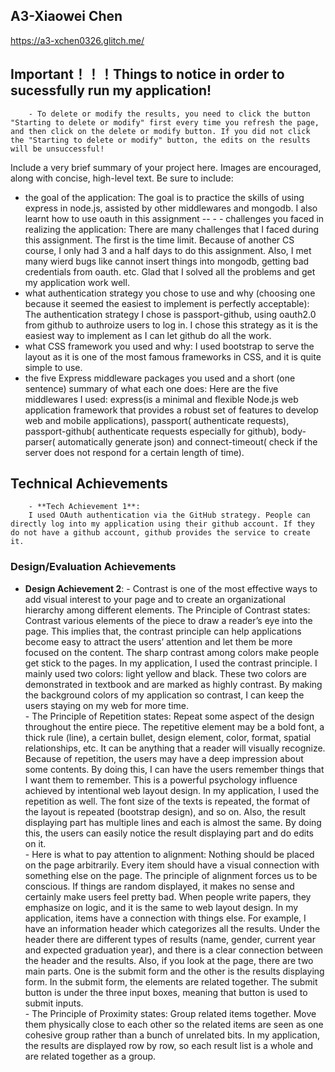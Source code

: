 ## A3-Xiaowei Chen
		
https://a3-xchen0326.glitch.me/
		

## Important！！！Things to notice in order to sucessfully run my application!
		- To delete or modify the results, you need to click the button "Starting to delete or modify" first every time you refresh the page, and then click on the delete or modify button. If you did not click the "Starting to delete or modify" button, the edits on the results will be unsuccessful!


Include a very brief summary of your project here. Images are encouraged, along with concise, high-level text. Be sure to include:
		

- the goal of the application: 
		The goal is to practice the skills of using express in node.js, assisted by other middlewares and mongodb. I also learnt how to use oauth in this assignment -- - - challenges you faced in realizing the application: 
		There are many challenges that I faced during this assignment. The first is the time limit. Because of another CS course, I only had 3 and a half days to do this assignment. Also, I met many wierd bugs like cannot insert things into mongodb, getting bad credentials from oauth. etc. Glad that I solved all the problems and get my application work well.  
- what authentication strategy you chose to use and why (choosing one because it seemed the easiest to implement is perfectly acceptable): 
		The authentication strategy I chose is passport-github, using oauth2.0 from github to authroize users to log in. I chose this strategy as it is the easiest way to implement as I can let github do all the work. 
- what CSS framework you used and why: 
		I used bootstrap to serve the layout as it is one of the most famous frameworks in CSS, and it is quite simple to use. 
- the five Express middleware packages you used and a short (one sentence) summary of what each one does: 
		Here are the five middlewares I used: express(is a minimal and flexible Node.js web application framework that provides a robust set of features to develop web and mobile applications), passport( authenticate requests), passport-github( authenticate requests especially for github), body-parser( automatically generate json) and connect-timeout( check if the server does not respond for a certain length of time). 
## Technical Achievements
		- **Tech Achievement 1**: 
		I used OAuth authentication via the GitHub strategy. People can directly log into my application using their github account. If they do not have a github account, github provides the service to create it.
### Design/Evaluation Achievements
- **Design Achievement 2**: 
		- Contrast is one of the most effective ways to add visual interest to your page and to create an organizational hierarchy among different elements. The Principle of Contrast states: Contrast various elements of the piece to draw a reader’s eye into the page. This implies that, the contrast principle can help applications become easy to attract the users’ attention and let them be more focused on the content. The sharp contrast among colors make people get stick to the pages. In my application, I used the contrast principle. I mainly used two colors: light yellow and black. These two colors are demonstrated in textbook and are marked as highly contrast. By making the background colors of my application so contrast, I can keep the users staying on my web for more time.  
		- The Principle of Repetition states: Repeat some aspect of the design throughout the entire piece. The repetitive element may be a bold font, a thick rule (line), a certain bullet, design element, color, format, spatial relationships, etc. It can be anything that a reader will visually recognize. Because of repetition, the users may have a deep impression about some contents. By doing this, I can have the users remember things that I want them to remember. This is a powerful psychology influence achieved by intentional web layout design. In my application, I used the repetition as well. The font size of the texts is repeated, the format of the layout is repeated (bootstrap design), and so on. Also, the result displaying part has multiple lines and each is almost the same. By doing this, the users can easily notice the result displaying part and do edits on it.  
		- Here is what to pay attention to alignment: Nothing should be placed on the page arbitrarily. Every item should have a visual connection with something else on the page. The principle of alignment forces us to be conscious. If things are random displayed, it makes no sense and certainly make users feel pretty bad. When people write papers, they emphasize on logic, and it is the same to web layout design. In my application, items have a connection with things else. For example, I have an information header which categorizes all the results. Under the header there are different types of results (name, gender, current year and expected graduation year), and there is a clear connection between the header and the results. Also, if you look at the page, there are two main parts. One is the submit form and the other is the results displaying form. In the submit form, the elements are related together. The submit button is under the three input boxes, meaning that button is used to submit inputs.  
		- The Principle of Proximity states: Group related items together. Move them physically close to each other so the related items are seen as one cohesive group rather than a bunch of unrelated bits. In my application, the results are displayed row by row, so each result list is a whole and are related together as a group.
